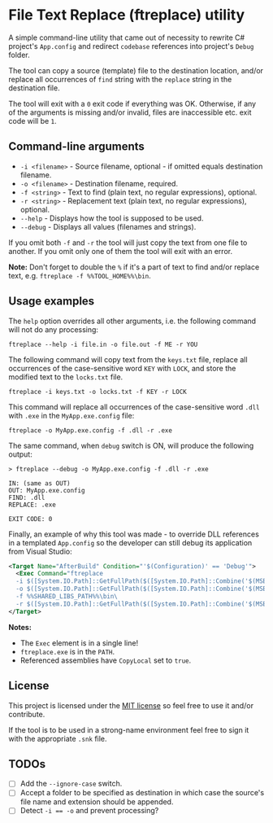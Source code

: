 # File Text Replace (ftreplace) utility

A simple command-line utility that came out of necessity to rewrite C# project's `App.config` and redirect `codebase` references into project's `Debug` folder.

The tool can copy a source (template) file to the destination location, and/or replace all occurrences of `find` string with the `replace` string in the destination file.

The tool will exit with a `0` exit code if everything was OK. Otherwise, if any of the arguments is missing and/or invalid, files are inaccessible etc. exit code will be `1`.

## Command-line arguments

- `-i <filename>` - Source filename, optional - if omitted equals destination filename.
- `-o <filename>` - Destination filename, required.
- `-f <string>` - Text to find (plain text, no regular expressions), optional.
- `-r <string>` - Replacement text (plain text, no regular expressions), optional.
- `--help` - Displays how the tool is supposed to be used.
- `--debug` - Displays all values (filenames and strings).

If you omit both `-f` and `-r` the tool will just copy the text from one file to another.
If you omit only one of them the tool will exit with an error.

**Note:** Don't forget to double the `%` if it's a part of text to find and/or replace text, e.g. `ftreplace -f %%TOOL_HOME%%\bin`.

## Usage examples

The `help` option overrides all other arguments, i.e. the following command will not do any processing:

```
ftreplace --help -i file.in -o file.out -f ME -r YOU
```

The following command will copy text from the `keys.txt` file, replace all occurrences of the case-sensitive word `KEY` with `LOCK`, and store the modified text to the `locks.txt` file.

```
ftreplace -i keys.txt -o locks.txt -f KEY -r LOCK
```

This command will replace all occurrences of the case-sensitive word `.dll` with `.exe` in the `MyApp.exe.config` file:

```
ftreplace -o MyApp.exe.config -f .dll -r .exe
```

The same command, when `debug` switch is ON, will produce the following output:

```
> ftreplace --debug -o MyApp.exe.config -f .dll -r .exe

IN: (same as OUT)
OUT: MyApp.exe.config
FIND: .dll
REPLACE: .exe

EXIT CODE: 0
```

Finally, an example of why this tool was made - to override DLL references in a templated `App.config` so the developer can still debug its application from Visual Studio:

```xml
<Target Name="AfterBuild" Condition="'$(Configuration)' == 'Debug'">
  <Exec Command="ftreplace
  -i $([System.IO.Path]::GetFullPath($([System.IO.Path]::Combine('$(MSBuildProjectDirectory)', 'App.config'))))
  -o $([System.IO.Path]::GetFullPath($([System.IO.Path]::Combine('$(MSBuildProjectDirectory)', '$(OutputPath)', '$(AssemblyName).exe.config'))))
  -f %%SHARED_LIBS_PATH%%\bin\
  -r $([System.IO.Path]::GetFullPath($([System.IO.Path]::Combine('$(MSBuildProjectDirectory)', '$(OutputPath)'))))" />
</Target>
```

**Notes:**
- The `Exec` element is in a single line!
- `ftreplace.exe` is in the `PATH`.
- Referenced assemblies have `CopyLocal` set to `true`.


## License
This project is licensed under the [MIT license](LICENSE) so feel free to use it and/or contribute.

If the tool is to be used in a strong-name environment feel free to sign it with the appropriate `.snk` file.

## TODOs
- [ ] Add the `--ignore-case` switch.
- [ ] Accept a folder to be specified as destination in which case the source's file name and extension should be appended.
- [ ] Detect `-i == -o` and prevent processing?
